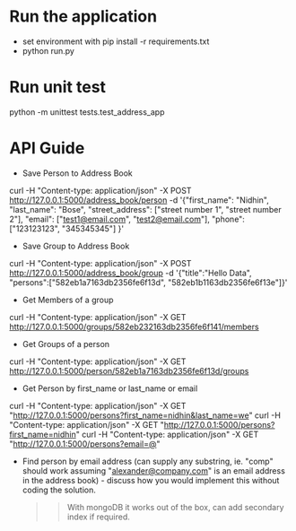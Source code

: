 # Run the application

- set environment with pip install -r requirements.txt
- python run.py


# Run unit test
python -m unittest tests.test_address_app

# API Guide

- Save Person to Address Book

curl -H "Content-type: application/json" -X POST http://127.0.0.1:5000/address_book/person -d '{"first_name": "Nidhin", "last_name": "Bose", "street_address": ["street number 1", "street number 2"], "email": ["test1@email.com", "test2@email.com"], "phone": ["123123123", "345345345"] }'

- Save Group to Address Book

curl -H "Content-type: application/json" -X POST http://127.0.0.1:5000/address_book/group -d '{"title":"Hello Data", "persons":["582eb1a7163db2356fe6f13d", "582eb1b1163db2356fe6f13e"]}'


- Get Members of a group

curl -H "Content-type: application/json" -X GET http://127.0.0.1:5000/groups/582eb232163db2356fe6f141/members

- Get Groups of a person

curl -H "Content-type: application/json" -X GET http://127.0.0.1:5000/person/582eb1a7163db2356fe6f13d/groups

- Get Person by first_name or last_name or email

curl -H "Content-type: application/json" -X GET "http://127.0.0.1:5000/persons?first_name=nidhin&last_name=we"
curl -H "Content-type: application/json" -X GET "http://127.0.0.1:5000/persons?first_name=nidhin"
curl -H "Content-type: application/json" -X GET "http://127.0.0.1:5000/persons?email=@"



* Find person by email address (can supply any substring, ie. "comp" should
  work assuming "alexander@company.com" is an email address in the address
  book) - discuss how you would implement this without coding the solution.

  >> With mongoDB it works out of the box, can add secondary index if required.
